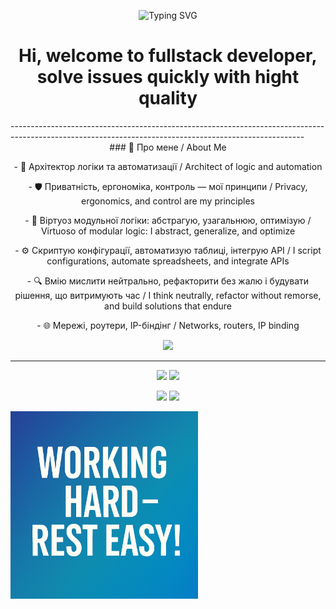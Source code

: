 
<p align="center">
  <img src="https://readme-typing-svg.demolab.com?font=Fira+Code&size=22&pause=1000&color=00F7FF&center=true&vCenter=true&width=435&lines=Architect+of+modular+logic;Turning+ChAoS+into+symmetry;Privacy+Focused+Digital+Craftsman;Optimize+what+must+never+break;Scripting+Everything+That+Moves" alt="Typing SVG" />
</p>
<h1 align="center">Hi, welcome to fullstack developer,
  solve issues quickly with hight quality</h1>
-------------------------------------------------------------------------------------------------------------------------------------------------------
<div align="center">
<span>### 🧠 Про мене / About Me
</span>
<p>- 🧩 Архітектор логіки та автоматизації / Architect of logic and automation
</p>  
<p>- 🛡️ Приватність, ергономіка, контроль — мої принципи / Privacy, ergonomics, and control are my principles
</p>
<p>- 🧠 Віртуоз модульної логіки: абстрагую, узагальнюю, оптимізую / Virtuoso of modular logic: I abstract, generalize, and optimize
</p>
<p>- ⚙️ Скриптую конфігурації, автоматизую таблиці, інтегрую API / I script configurations, automate spreadsheets, and integrate APIs
</p>
<p>- 🔍 Вмію мислити нейтрально, рефакторити без жалю і будувати рішення, що витримують час / I think neutrally, refactor without remorse, and build solutions that endure
</p>
<p>- 🌐 Мережі, роутери, IP-біндінг /  Networks, routers, IP binding</p>
 


</p>
<p align="center">
  <img src="https://skillicons.dev/icons?i=html,css,figma,github,js,bash,git,vscode,java,nodejs,windows,react,discord,visualstudio,vite" />
</div>

-------------------------------------------------------------------------------------------------------------------------------------------------------
<p align="center">
  <img src="https://github-readme-stats.vercel.app/api?username=DrHouseUA&show_icons=true&theme=cobalt2&hide_border=true" />
  <img src="https://github-readme-streak-stats.herokuapp.com/?user=DrHouseUA&theme=cobalt2&hide_border=true" />
</p>

<p align="center">
  <a href="mailto:romanknyazhyk@gmail.com"><img src="https://img.shields.io/badge/Email-000?style=for-the-badge&logo=gmail&logoColor=white" /></a>
  <a href="https://www.linkedin.com/in/роман-княжик-772824229"><img src="https://img.shields.io/badge/LinkedIn-000?style=for-the-badge&logo=linkedin&logoColor=white" /></a>
</p>

<img src="./assets/images/banner.png" width="300"/>


<!--
**DrHouseUA/DrHouseUA** is a ✨ _special_ ✨ repository because its `README.md` (this file) appears on your GitHub profile.

Here are some ideas to get you started:

- 🔭 I’m currently working on ...
- 🌱 I’m currently learning ...
- 👯 I’m looking to collaborate on ...
- 🤔 I’m looking for help with ...
- 💬 Ask me about ...
- 📫 How to reach me: ...
- 😄 Pronouns: ...
- ⚡ Fun fact: ...
-->
